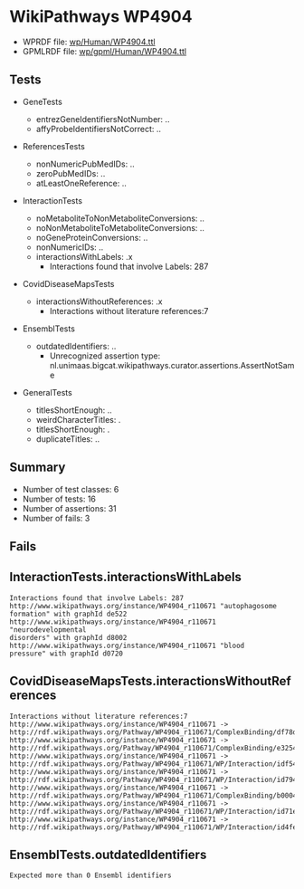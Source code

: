 # WikiPathways WP4904

* WPRDF file: [wp/Human/WP4904.ttl](../wp/Human/WP4904.ttl)
* GPMLRDF file: [wp/gpml/Human/WP4904.ttl](../wp/gpml/Human/WP4904.ttl)

## Tests

* GeneTests
    * entrezGeneIdentifiersNotNumber: ..
    * affyProbeIdentifiersNotCorrect: ..

* ReferencesTests
    * nonNumericPubMedIDs: ..
    * zeroPubMedIDs: ..
    * atLeastOneReference: ..

* InteractionTests
    * noMetaboliteToNonMetaboliteConversions: ..
    * noNonMetaboliteToMetaboliteConversions: ..
    * noGeneProteinConversions: ..
    * nonNumericIDs: ..
    * interactionsWithLabels: .x
        * Interactions found that involve Labels: 287

* CovidDiseaseMapsTests
    * interactionsWithoutReferences: .x
        * Interactions without literature references:7

* EnsemblTests
    * outdatedIdentifiers: ..
        * Unrecognized assertion type: nl.unimaas.bigcat.wikipathways.curator.assertions.AssertNotSame

* GeneralTests
    * titlesShortEnough: ..
    * weirdCharacterTitles: .
    * titlesShortEnough: .
    * duplicateTitles: ..

## Summary

* Number of test classes: 6
* Number of tests: 16
* Number of assertions: 31
* Number of fails: 3

## Fails

## InteractionTests.interactionsWithLabels

```
Interactions found that involve Labels: 287
http://www.wikipathways.org/instance/WP4904_r110671 "autophagosome
formation" with graphId de522
http://www.wikipathways.org/instance/WP4904_r110671 "neurodevelopmental
disorders" with graphId d8002
http://www.wikipathways.org/instance/WP4904_r110671 "blood
pressure" with graphId d0720

```
## CovidDiseaseMapsTests.interactionsWithoutReferences

```
Interactions without literature references:7
http://www.wikipathways.org/instance/WP4904_r110671 -> http://rdf.wikipathways.org/Pathway/WP4904_r110671/ComplexBinding/df78d
http://www.wikipathways.org/instance/WP4904_r110671 -> http://rdf.wikipathways.org/Pathway/WP4904_r110671/ComplexBinding/e3254
http://www.wikipathways.org/instance/WP4904_r110671 -> http://rdf.wikipathways.org/Pathway/WP4904_r110671/WP/Interaction/idf54d419
http://www.wikipathways.org/instance/WP4904_r110671 -> http://rdf.wikipathways.org/Pathway/WP4904_r110671/WP/Interaction/id7947a72f
http://www.wikipathways.org/instance/WP4904_r110671 -> http://rdf.wikipathways.org/Pathway/WP4904_r110671/ComplexBinding/b0004
http://www.wikipathways.org/instance/WP4904_r110671 -> http://rdf.wikipathways.org/Pathway/WP4904_r110671/WP/Interaction/id71ecd0f3
http://www.wikipathways.org/instance/WP4904_r110671 -> http://rdf.wikipathways.org/Pathway/WP4904_r110671/WP/Interaction/id4fe61d16

```
## EnsemblTests.outdatedIdentifiers

```
Expected more than 0 Ensembl identifiers

```
